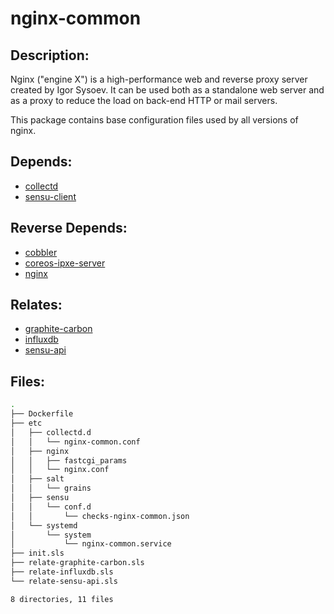 # nginx-common

## Description:

Nginx ("engine X") is a high-performance web and reverse proxy server created by Igor Sysoev. It can be used both as a standalone web server and as a proxy to reduce the load on back-end HTTP or mail servers.

This package contains base configuration files used by all versions of nginx.

## Depends:

  -  [collectd](salt/collectd)
  -  [sensu-client](salt/sensu-client)

## Reverse Depends:

  -  [cobbler](salt/cobbler)
  -  [coreos-ipxe-server](salt/coreos-ipxe-server)
  -  [nginx](salt/nginx)

## Relates:

  -  [graphite-carbon](salt/graphite-carbon)
  -  [influxdb](salt/influxdb)
  -  [sensu-api](salt/sensu-api)

## Files:

```bash
.
├── Dockerfile
├── etc
│   ├── collectd.d
│   │   └── nginx-common.conf
│   ├── nginx
│   │   ├── fastcgi_params
│   │   └── nginx.conf
│   ├── salt
│   │   └── grains
│   ├── sensu
│   │   └── conf.d
│   │       └── checks-nginx-common.json
│   └── systemd
│       └── system
│           └── nginx-common.service
├── init.sls
├── relate-graphite-carbon.sls
├── relate-influxdb.sls
└── relate-sensu-api.sls

8 directories, 11 files
```
